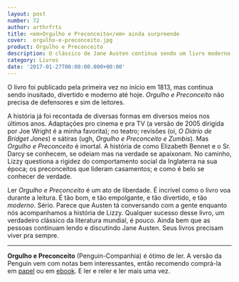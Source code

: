 ```yaml
---
layout: post
number: 72
author: arthrfrts
title: <em>Orgulho e Preconceito</em> ainda surpreende
cover:  orgulho-e-preconceito.jpg
product: Orgulho e Preconceito
description: O clássico de Jane Austen continua sendo um livro moderno e empolgante, como poucos desde então conseguiram ser.
category: Livros
date: '2017-01-27T00:00:00.000+00:00'
---
```


O livro foi publicado pela primeira vez no início em 1813, mas continua sendo inusitado, divertido e moderno até hoje. _Orgulho e Preconceito_ não precisa de defensores e sim de leitores.

A história já foi recontada de diversas formas em diversos meios nos últimos anos. Adaptações pro cinema e pra TV (a versão de 2005 dirigida por Joe Wright é a minha favorita); no teatro; revisões (oi, _O Diário de Bridget Jones_) e sátiras (ugh, _Orgulho e Preconceito e Zumbis_). Mas _Orgulho e Preconceito_ é imortal. A história de como Elizabeth Bennet e o Sr. Darcy se conhecem, se odeiam mas na verdade se apaixonam. No caminho, Lizzy questiona a rigidez do comportamento social da Inglaterra na sua época; os preconceitos que lideram casamentos; e como é belo se conhecer de verdade.

Ler _Orgulho e Preconceito_ é um ato de liberdade. É incrível como o livro voa durante a leitura. É tão bom, e tão empolgante, e tão divertido, e tão _moderno_. Sério. Parece que Austen tá conversando com a gente enquanto nós acompanhamos a história de Lizzy. Qualquer sucesso desse livro, um verdadeiro clássico da literatura mundial, é pouco. Ainda bem que as pessoas continuam lendo e discutindo Jane Austen. Seus livros precisam viver pra sempre.

---

**Orgulho e Preconceito** (Penguin-Companhia) é ótimo de ler. A versão da Penguin vem com notas bem interessantes, então recomendo comprá-la em [papel](http://click.linksynergy.com/fs-bin/click?id=vgrz3PzAsxY&subid=&offerid=397418.1&type=10&tmpid=19388&RD_PARM1=http%3A%2F%2Fwww.livrariacultura.com.br%2Fp%2Forgulho-e-preconceito-22612778) ou em [ebook](https://www.amazon.com.br/Orgulho-e-preconceito-Jane-Austen-ebook/dp/B009WVX8JI/ref=tmm_kin_swatch_0?_encoding=UTF8&qid=1485482213&sr=8-5). E ler e reler e ler mais uma vez.

